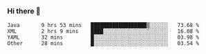 ### Hi there 👋

<!--
**urzz/urzz** is a ✨ _special_ ✨ repository because its `README.md` (this file) appears on your GitHub profile.

Here are some ideas to get you started:

- 🔭 I’m currently working on ...
- 🌱 I’m currently learning ...
- 👯 I’m looking to collaborate on ...
- 🤔 I’m looking for help with ...
- 💬 Ask me about ...
- 📫 How to reach me: ...
- 😄 Pronouns: ...
- ⚡ Fun fact: ...
-->

<!--START_SECTION:waka-->

```text
Java       9 hrs 53 mins   ██████████████████▒░░░░░░   73.68 %
XML        2 hrs 9 mins    ████░░░░░░░░░░░░░░░░░░░░░   16.08 %
YAML       32 mins         █░░░░░░░░░░░░░░░░░░░░░░░░   03.98 %
Other      28 mins         █░░░░░░░░░░░░░░░░░░░░░░░░   03.54 %
```

<!--END_SECTION:waka-->

